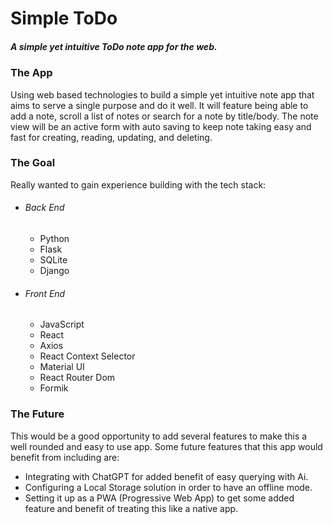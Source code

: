 # Simple ToDo
##### A simple yet intuitive ToDo note app for the web.

### The App
Using web based technologies to build a simple yet intuitive note app that aims to serve a single purpose and do it well. It will feature being able to add a note, scroll a list of notes or search for a note by title/body. The note view will be an active form with auto saving to keep note taking easy and fast for creating, reading, updating, and deleting.

### The Goal
Really wanted to gain experience building with the tech stack:
- ###### Back End
  - Python
  - Flask
  - SQLite
  - Django
- ###### Front End
  - JavaScript
  - React
  - Axios
  - React Context Selector
  - Material UI
  - React Router Dom
  - Formik

### The Future
This would be a good opportunity to add several features to make this a well rounded and easy to use app. Some future features that this app would benefit from including are:
- Integrating with ChatGPT for added benefit of easy querying with Ai.
- Configuring a Local Storage solution in order to have an offline mode.
- Setting it up as a PWA (Progressive Web App) to get some added feature and benefit of treating this like a native app.